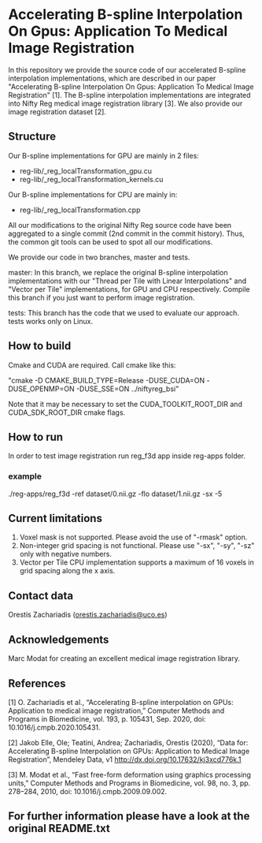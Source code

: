 # Accelerating B-spline Interpolation On Gpus: Application To Medical Image Registration
In this repository we provide the source code of our accelerated B-spline interpolation implementations, which are described in our paper "Accelerating B-spline Interpolation On Gpus: Application To Medical Image Registration" [1]. The B-spline interpolation implementations are integrated into Nifty Reg medical image registration library [3]. We also provide our image registration dataset [2].

## Structure
Our B-spline implementations for GPU are mainly in 2 files:
- reg-lib/_reg_localTransformation_gpu.cu
- reg-lib/_reg_localTransformation_kernels.cu 

Our B-spline implementations for CPU are mainly in:
- reg-lib/_reg_localTransformation.cpp

All our modifications to the original Nifty Reg source code have been aggregated to a single commit (2nd commit in the commit history). Thus, the common git tools can be used to spot all our modifications.

We provide our code in two branches, master and tests.

master: In this branch, we replace the original B-spline interpolation implementations with our "Thread per Tile with Linear Interpolations" and "Vector per Tile" implementations, for GPU and CPU respectively. Compile this branch if you just want to perform image registration.

tests: This branch has the code that we used to evaluate our approach. tests works only on Linux.

## How to build
Cmake and CUDA are required. Call cmake like this:

"cmake -D CMAKE_BUILD_TYPE=Release -DUSE_CUDA=ON -DUSE_OPENMP=ON -DUSE_SSE=ON ../niftyreg_bsi"

Note that it may be necessary to set the CUDA_TOOLKIT_ROOT_DIR and CUDA_SDK_ROOT_DIR cmake flags.

## How to run
In order to test image registration run reg_f3d app inside reg-apps folder.

### example
./reg-apps/reg_f3d -ref dataset/0.nii.gz -flo dataset/1.nii.gz -sx -5

## Current limitations
1. Voxel mask is not supported. Please avoid the use of "-rmask" option.
2. Non-integer grid spacing is not functional. Please use "-sx", "-sy", "-sz" only with negative numbers.
3. Vector per Tile CPU implementation supports a maximum of 16 voxels in grid spacing along the x axis.

## Contact data
Orestis Zachariadis (orestis.zachariadis@uco.es)

## Acknowledgements
Marc Modat for creating an excellent medical image registration library.

## References
[1] O. Zachariadis et al., “Accelerating B-spline interpolation on GPUs: Application to medical image registration,” Computer Methods and Programs in Biomedicine, vol. 193, p. 105431, Sep. 2020, doi: 10.1016/j.cmpb.2020.105431.

[2] Jakob Elle, Ole; Teatini, Andrea; Zachariadis, Orestis (2020), “Data for: Accelerating B-spline Interpolation on GPUs: Application to Medical Image Registration”, Mendeley Data, v1 http://dx.doi.org/10.17632/kj3xcd776k.1

[3] M. Modat et al., “Fast free-form deformation using graphics processing units,” Computer Methods and Programs in Biomedicine, vol. 98, no. 3, pp. 278–284, 2010, doi: 10.1016/j.cmpb.2009.09.002.


## For further information please have a look at the original README.txt
